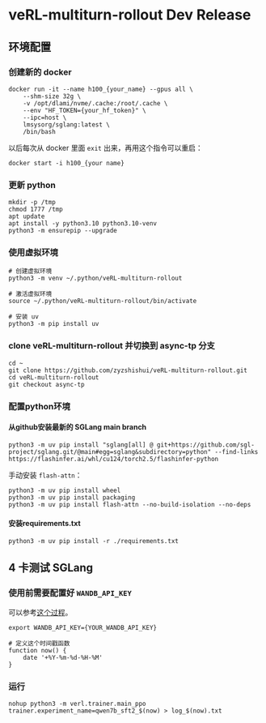 # veRL-multiturn-rollout Dev Release

## 环境配置

### 创建新的 docker

```
docker run -it --name h100_{your_name} --gpus all \
    --shm-size 32g \
    -v /opt/dlami/nvme/.cache:/root/.cache \
    --env "HF_TOKEN={your_hf_token}" \
    --ipc=host \
    lmsysorg/sglang:latest \
    /bin/bash
```

以后每次从 docker 里面 `exit` 出来，再用这个指令可以重启：

```
docker start -i h100_{your name}
```

### 更新 python

```
mkdir -p /tmp
chmod 1777 /tmp
apt update
apt install -y python3.10 python3.10-venv
python3 -m ensurepip --upgrade
```

### 使用虚拟环境

```
# 创建虚拟环境
python3 -m venv ~/.python/veRL-multiturn-rollout

# 激活虚拟环境
source ~/.python/veRL-multiturn-rollout/bin/activate

# 安装 uv
python3 -m pip install uv
```

### clone veRL-multiturn-rollout 并切换到 async-tp 分支

```
cd ~
git clone https://github.com/zyzshishui/veRL-multiturn-rollout.git
cd veRL-multiturn-rollout
git checkout async-tp
```

### 配置python环境

#### 从github安装最新的 SGLang main branch

```
python3 -m uv pip install "sglang[all] @ git+https://github.com/sgl-project/sglang.git/@main#egg=sglang&subdirectory=python" --find-links https://flashinfer.ai/whl/cu124/torch2.5/flashinfer-python
```

手动安装 `flash-attn`：

```
python3 -m uv pip install wheel
python3 -m uv pip install packaging
python3 -m uv pip install flash-attn --no-build-isolation --no-deps
```

#### 安装requirements.txt

```
python3 -m uv pip install -r ./requirements.txt
```

## 4 卡测试 SGLang

### 使用前需要配置好 `WANDB_API_KEY`

可以参考[这个过程](https://community.wandb.ai/t/where-can-i-find-the-api-token-for-my-project/7914)。

```
export WANDB_API_KEY={YOUR_WANDB_API_KEY}

# 定义这个时间戳函数
function now() {
    date '+%Y-%m-%d-%H-%M'
}
```

### 运行

```
nohup python3 -m verl.trainer.main_ppo trainer.experiment_name=qwen7b_sft2_$(now) > log_$(now).txt
```

